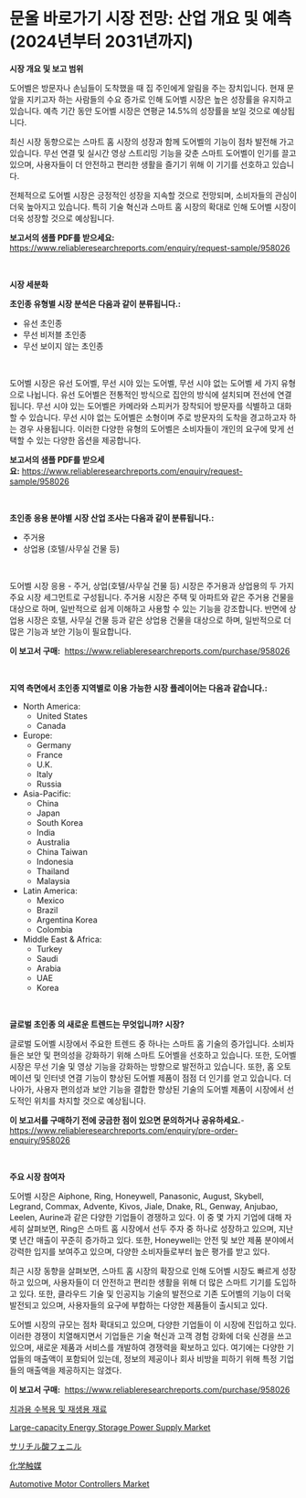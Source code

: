 <p><h1>문울 바로가기 시장 전망: 산업 개요 및 예측 (2024년부터 2031년까지)</h1></p><p><strong>시장 개요 및 보고 범위</strong></p>
<p><p>도어벨은 방문자나 손님들이 도착했을 때 집 주인에게 알림을 주는 장치입니다. 현재 문앞을 지키고자 하는 사람들의 수요 증가로 인해 도어벨 시장은 높은 성장률을 유지하고 있습니다. 예측 기간 동안 도어벨 시장은 연평균 14.5%의 성장률을 보일 것으로 예상됩니다.</p><p>최신 시장 동향으로는 스마트 홈 시장의 성장과 함께 도어벨의 기능이 점차 발전해 가고 있습니다. 무선 연결 및 실시간 영상 스트리밍 기능을 갖춘 스마트 도어벨이 인기를 끌고 있으며, 사용자들이 더 안전하고 편리한 생활을 즐기기 위해 이 기기를 선호하고 있습니다.</p><p>전체적으로 도어벨 시장은 긍정적인 성장을 지속할 것으로 전망되며, 소비자들의 관심이 더욱 높아지고 있습니다. 특히 기술 혁신과 스마트 홈 시장의 확대로 인해 도어벨 시장이 더욱 성장할 것으로 예상됩니다.</p></p>
<p><strong>보고서의 샘플 PDF를 받으세요:</strong> <a href="https://www.reliableresearchreports.com/enquiry/request-sample/958026">https://www.reliableresearchreports.com/enquiry/request-sample/958026</a></p>
<p>&nbsp;</p>
<p><strong>시장 세분화</strong></p>
<p><strong>초인종 유형별 시장 분석은 다음과 같이 분류됩니다.:</strong></p>
<p><ul><li>유선 초인종</li><li>무선 비저블 초인종</li><li>무선 보이지 않는 초인종</li></ul></p>
<p>&nbsp;</p>
<p><p>도어벨 시장은 유선 도어벨, 무선 시야 있는 도어벨, 무선 시야 없는 도어벨 세 가지 유형으로 나뉩니다. 유선 도어벨은 전통적인 방식으로 집안의 방식에 설치되며 전선에 연결됩니다. 무선 시야 있는 도어벨은 카메라와 스피커가 장착되어 방문자를 식별하고 대화할 수 있습니다. 무선 시야 없는 도어벨은 소형이며 주로 방문자의 도착을 경고하고자 하는 경우 사용됩니다. 이러한 다양한 유형의 도어벨은 소비자들이 개인의 요구에 맞게 선택할 수 있는 다양한 옵션을 제공합니다.</p></p>
<p><strong>보고서의 샘플 PDF를 받으세요:</strong>&nbsp;<a href="https://www.reliableresearchreports.com/enquiry/request-sample/958026">https://www.reliableresearchreports.com/enquiry/request-sample/958026</a></p>
<p>&nbsp;</p>
<p><strong> 초인종 응용 분야별 시장 산업 조사는 다음과 같이 분류됩니다.:</strong></p>
<p><ul><li>주거용</li><li>상업용 (호텔/사무실 건물 등)</li></ul></p>
<p>&nbsp;</p>
<p><p>도어벨 시장 응용 - 주거, 상업(호텔/사무실 건물 등) 시장은 주거용과 상업용의 두 가지 주요 시장 세그먼트로 구성됩니다. 주거용 시장은 주택 및 아파트와 같은 주거용 건물을 대상으로 하며, 일반적으로 쉽게 이해하고 사용할 수 있는 기능을 강조합니다. 반면에 상업용 시장은 호텔, 사무실 건물 등과 같은 상업용 건물을 대상으로 하며, 일반적으로 더 많은 기능과 보안 기능이 필요합니다.</p></p>
<p><strong>이 보고서 구매:</strong>&nbsp; <a href="https://www.reliableresearchreports.com/purchase/958026">https://www.reliableresearchreports.com/purchase/958026</a></p>
<p>&nbsp;</p>
<p><strong>지역 측면에서 초인종 지역별로 이용 가능한 시장 플레이어는 다음과 같습니다.:</strong></p>
<p><ul>
    <li>
        North America:
        <ul>
            <li>United States</li>
            <li>Canada</li>
        </ul>
    </li>
    <li>
        Europe:
        <ul>
            <li>Germany</li>
            <li>France</li>
            <li>U.K.</li>
            <li>Italy</li>
            <li>Russia</li>
        </ul>
    </li>
    <li>
        Asia-Pacific:
        <ul>
            <li>China</li>
            <li>Japan</li>
            <li>South Korea</li>
            <li>India</li>
            <li>Australia</li>
            <li>China Taiwan</li>
            <li>Indonesia</li>
            <li>Thailand</li>
            <li>Malaysia</li>
        </ul>
    </li>
    <li>
        Latin America:
        <ul>
            <li>Mexico</li>
            <li>Brazil</li>
            <li>Argentina Korea</li>
            <li>Colombia</li>
        </ul>
    </li>
    <li>
        Middle East & Africa:
        <ul>
            <li>Turkey</li>
            <li>Saudi</li>
            <li>Arabia</li>
            <li>UAE</li>
            <li>Korea</li>
        </ul>
    </li>
    </ul></p>
<p>&nbsp;</p>
<p><strong>글로벌 초인종 의 새로운 트렌드는 무엇입니까? 시장?</strong></p>
<p><p>글로벌 도어벨 시장에서 주요한 트렌드 중 하나는 스마트 홈 기술의 증가입니다. 소비자들은 보안 및 편의성을 강화하기 위해 스마트 도어벨을 선호하고 있습니다. 또한, 도어벨 시장은 무선 기술 및 영상 기능을 강화하는 방향으로 발전하고 있습니다. 또한, 홈 오토메이션 및 인터넷 연결 기능이 향상된 도어벨 제품이 점점 더 인기를 얻고 있습니다. 더 나아가, 사용자 편의성과 보안 기능을 결합한 향상된 기술의 도어벨 제품이 시장에서 선도적인 위치를 차지할 것으로 예상됩니다.</p></p>
<p><strong>이 보고서를 구매하기 전에 궁금한 점이 있으면 문의하거나 공유하세요.</strong>- <a href="https://www.reliableresearchreports.com/enquiry/pre-order-enquiry/958026">https://www.reliableresearchreports.com/enquiry/pre-order-enquiry/958026</a></p>
<p>&nbsp;</p>
<p><strong>주요 시장 참여자</strong></p>
<p><p>도어벨 시장은 Aiphone, Ring, Honeywell, Panasonic, August, Skybell, Legrand, Commax, Advente, Kivos, Jiale, Dnake, RL, Genway, Anjubao, Leelen, Aurine과 같은 다양한 기업들이 경쟁하고 있다. 이 중 몇 가지 기업에 대해 자세히 살펴보면, Ring은 스마트 홈 시장에서 선두 주자 중 하나로 성장하고 있으며, 지난 몇 년간 매출이 꾸준히 증가하고 있다. 또한, Honeywell는 안전 및 보안 제품 분야에서 강력한 입지를 보여주고 있으며, 다양한 소비자들로부터 높은 평가를 받고 있다.</p><p>최근 시장 동향을 살펴보면, 스마트 홈 시장의 확장으로 인해 도어벨 시장도 빠르게 성장하고 있으며, 사용자들이 더 안전하고 편리한 생활을 위해 더 많은 스마트 기기를 도입하고 있다. 또한, 클라우드 기술 및 인공지능 기술의 발전으로 기존 도어벨의 기능이 더욱 발전되고 있으며, 사용자들의 요구에 부합하는 다양한 제품들이 출시되고 있다.</p><p>도어벨 시장의 규모는 점차 확대되고 있으며, 다양한 기업들이 이 시장에 진입하고 있다. 이러한 경쟁이 치열해지면서 기업들은 기술 혁신과 고객 경험 강화에 더욱 신경을 쓰고 있으며, 새로운 제품과 서비스를 개발하여 경쟁력을 확보하고 있다. 여기에는 다양한 기업들의 매출액이 포함되어 있는데, 정보의 제공이나 회사 비방을 피하기 위해 특정 기업들의 매출액을 제공하지는 않겠다.</p></p>
<p><strong>이 보고서 구매:</strong>&nbsp;&nbsp;<a href="https://www.reliableresearchreports.com/purchase/958026">https://www.reliableresearchreports.com/purchase/958026</a></p>
<p><p><a href="https://medium.com/@hulk678678/%EC%B9%98%EA%B3%BC-%EB%B3%B5%EC%9B%90-%EB%B0%8F-%EC%9E%AC%EC%83%9D-%EC%86%8C%EC%9E%AC-%EC%8B%9C%EC%9E%A5-%EA%B7%9C%EB%AA%A8%EB%8A%94-%EA%B5%AD%EC%A0%9C-%EC%82%B0%EC%97%85%EC%97%90%EC%84%9C-%EC%B5%9C%EA%B3%A0%EC%9D%98-%EB%A7%88%EC%BC%80%ED%8C%85-%EC%B1%84%EB%84%90%EC%9D%84-%EB%B3%B4%EC%97%AC%EC%A4%8D%EB%8B%88%EB%8B%A4-be8553ac5dcd">치과용 수복용 및 재생용 재료</a></p><p><a href="https://github.com/rahu1506/Market-Research-Report-List-3/blob/main/large-capacity-energy-storage-power-supply-market.md">Large-capacity Energy Storage Power Supply Market</a></p><p><a href="https://medium.com/@brianayatt2023/%E3%83%95%E3%82%A7%E3%83%8B%E3%83%AB%E3%82%B5%E3%83%AA%E3%83%81%E3%83%AB%E9%85%B8%E5%B8%82%E5%A0%B4%E3%81%AE%E5%B1%95%E6%9C%9B-%E6%A5%AD%E7%95%8C%E6%A6%82%E8%A6%81%E3%81%A8%E4%BA%88%E6%B8%AC-2024%E5%B9%B4%E3%81%8B%E3%82%892031%E5%B9%B4-a48cbc9ab142">サリチル酸フェニル</a></p><p><a href="https://github.com/moulafa/Market-Research-Report-List-1/blob/main/635356617160.md">化学触媒</a></p><p><a href="https://issuu.com/reportprime-2/docs/automotive-motor-controllers-market-size-2030.pptx">Automotive Motor Controllers Market</a></p></p>
